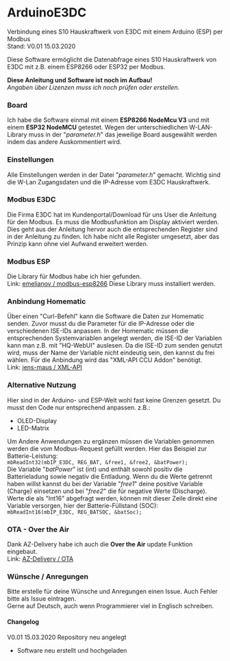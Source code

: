 # ArduinoE3DC
Verbindung eines S10 Hauskraftwerk von E3DC mit einem Arduino (ESP) per Modbus  
Stand: V0.01 15.03.2020

Diese Software ermöglicht die Datenabfrage eines S10 Hauskraftwerk von E3DC mit z.B. einem ESP8266 oder ESP32 per Modbus.

**Diese Anleitung und Software ist noch im Aufbau!**  
_Angaben über Lizenzen muss ich noch prüfen oder erstellen._

### Board
Ich habe die Software einmal mit einem **ESP8266 NodeMcu V3** und mit einem **ESP32 NodeMCU** getestet. Wegen der unterschiedlichen W-LAN-Library muss in der "_parameter.h_" das jeweilige Board ausgewählt werden indem das andere Auskommentiert wird.

### Einstellungen
Alle Einstellungen werden in der Datei "_parameter.h_" gemacht.
Wichtig sind die W-Lan Zugangsdaten und die IP-Adresse vom E3DC Hauskraftwerk.

### Modbus E3DC
Die Firma E3DC hat im Kundenportal/Download für uns User die Anleitung für den Modbus. Es muss die Modbusfunktion am Display aktiviert werden. Dies geht aus der Anleitung hervor auch die entsprechenden Register sind in der Anleitung zu finden. Ich habe nicht alle Register umgesetzt, aber das Prinzip kann ohne viel Aufwand erweitert werden.

### Modbus ESP
Die Library für Modbus habe ich hier gefunden.  
Link: [emelianov / modbus-esp8266](https://github.com/emelianov/modbus-esp8266)
Diese Library muss installiert werden.

### Anbindung Homematic
Über einen "Curl-Befehl" kann die Software die Daten zur Homematic senden. Zuvor musst du die Parameter für die IP-Adresse oder die verschiedenen ISE-IDs anpassen. In der Homematic müssen die entsprechenden Systemvariablen angelegt werden, die ISE-ID der Variablen kann man z.B. mit "HQ-WebUI" auslesen. Da die ISE-ID zum senden genutzt wird, muss der Name der Variable nicht eindeutig sein, den kannst du frei wählen. Für die Anbindung wird das "XML-API CCU Addon" benötigt.  
Link: [jens-maus / XML-API](https://github.com/jens-maus/XML-API)   

### Alternative Nutzung
Hier sind in der Arduino- und ESP-Welt wohl fast keine Grenzen gesetzt. Du musst den Code nur entsprechend anpassen. z.B.:
- OLED-Display
- LED-Matrix  

Um Andere Anwendungen zu ergänzen müssen die Variablen genommen werden die vom Modbus-Request gefüllt werden. Hier das Beispiel zur Batterie-Leistung:  
`mbReadInt32(mbIP_E3DC, REG_BAT, &free1, &free2, &batPower);`  
Die Variable "_batPower_" ist (int) und enthält sowohl positiv die Batterieladung sowie negativ die Entladung. Wenn du die Werte getrennt haben willst kannst du bei der Variable "_free1_" deine positive Variable (Charge) einsetzen und bei "_free2_" die für negative Werte (Discharge).
Werte die als "Int16" abgefragt werden, können mit dieser Zeile direkt eine Variable versorgen, hier der Batterie-Füllstand (SOC):  
`mbReadInt16(mbIP_E3DC, REG_BATSOC, &batSoc);`

### OTA - Over the Air
Dank AZ-Delivery habe ich auch die **Over the Air** update Funktion eingebaut.  
Link: [AZ-Delivery / OTA](https://www.az-delivery.de/blogs/azdelivery-blog-fur-arduino-und-raspberry-pi/ota-over-the-air-esp-programmieren-uber-wlan-entwurf)

### Wünsche / Anregungen
Bitte erstelle für deine Wünsche und Anregungen einen Issue.
Auch Fehler bitte als Issue eintragen.  
Gerne auf Deutsch, auch wenn Programmierer viel in Englisch schreiben.

#### Changelog
V0.01 15.03.2020 Repository neu angelegt
- Software neu erstellt und hochgeladen
